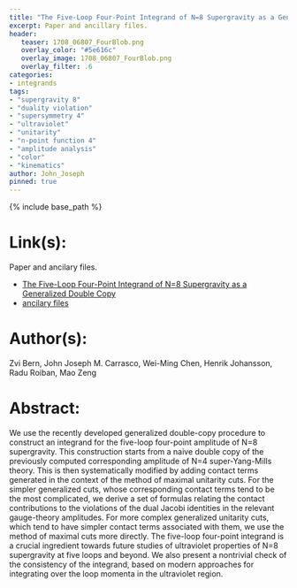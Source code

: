 ```yaml
---
title: "The Five-Loop Four-Point Integrand of N=8 Supergravity as a Generalized Double Copy"
excerpt: Paper and ancillary files.
header:
   teaser: 1708_06807_FourBlob.png
   overlay_color: "#5e616c"
   overlay_image: 1708_06807_FourBlob.png
   overlay_filter: .6
categories:
- integrands
tags:
- "supergravity 8"
- "duality violation"
- "supersymmetry 4"
- "ultraviolet"
- "unitarity"
- "n-point function 4"
- "amplitude analysis"
- "color"
- "kinematics"
author: John_Joseph
pinned: true
---
```

{% include base_path %}

# Link(s):
Paper and ancilary files.
  * [The Five-Loop Four-Point Integrand of N=8 Supergravity as a Generalized Double Copy](https://arxiv.org/abs/1708.06807)
  * [ancilary files](https://arxiv.org/src/1708.06807/anc)

# Author(s):
Zvi Bern, John Joseph M. Carrasco, Wei-Ming Chen, Henrik Johansson, Radu Roiban, Mao Zeng

# Abstract:
We use the recently developed generalized double-copy procedure to construct an integrand for the five-loop four-point amplitude of N=8 supergravity. This construction starts from a naive double copy of the previously computed corresponding amplitude of N=4 super-Yang-Mills theory. This is then systematically modified by adding contact terms generated in the context of the method of maximal unitarity cuts. For the simpler generalized cuts, whose corresponding contact terms tend to be the most complicated, we derive a set of formulas relating the contact contributions to the violations of the dual Jacobi identities in the relevant gauge-theory amplitudes. For more complex generalized unitarity cuts, which tend to have simpler contact terms associated with them, we use the method of maximal cuts more directly. The five-loop four-point integrand is a crucial ingredient towards future studies of ultraviolet properties of N=8 supergravity at five loops and beyond. We also present a nontrivial check of the consistency of the integrand, based on modern approaches for integrating over the loop momenta in the ultraviolet region.